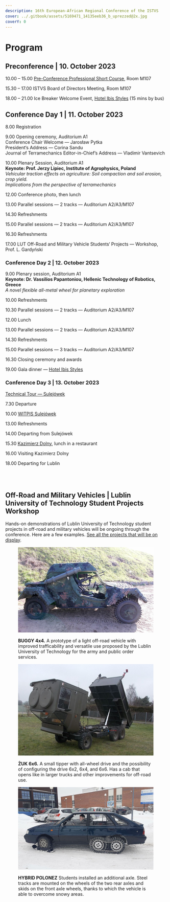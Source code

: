 ```yaml
---
description: 16th European-African Regional Conference of the ISTVS
cover: ../.gitbook/assets/5169471_14135eeb36_b_uprezzed@2x.jpg
coverY: 0
---
```


# Program

## Preconference | 10. October 2023

10.00 – 15.00 [Pre-Conference Professional Short Course](./#preconference-or-10.-october-2023), Room M107

15.30 – 17.00 ISTVS Board of Directors Meeting, Room M107

18.00 – 21.00 Ice Breaker Welcome Event, [Hotel Ibis Styles](https://ibislublin.pl/hotel/o-hotelu) (15 mins by bus)

## Conference Day 1 | 11. October 2023

8.00 Registration

9.00 Opening  ceremony, Auditorium A1\
Conference Chair Welcome — Jarosław Pytka\
President‘s Address — Corina Sandu\
Journal of Terramechanics Editor-in-Chief’s Address — Vladimir Vantsevich

10.00 Plenary Session, Auditorium A1\
**Keynote: Prof. Jerzy Lipiec, Institute of Agrophysics, Poland**\
_Vehicular traction effects on agriculture: Soil compaction and soil erosion, crop yield._ \
_Implications from the perspective of terramechanics_

12.00 Conference photo, then lunch

13.00 Parallel sessions — 2 tracks — Auditorium A2/A3/M107

14.30 Refreshments

15.00 Parallel sessions — 2 tracks — Auditorium A2/A3/M107

16.30 Refreshments

17.00 LUT Off-Road and Military Vehicle Students‘ Projects — Workshop, Prof. L. Gardyński

### Conference Day 2 | 12. October 2023

9.00 Plenary session, Auditorium A1\
**Keynote: Dr. Vassilios Papantoniou, Hellenic Technology of Robotics, Greece**\
_A novel flexible all-metal wheel for planetary exploration_

10.00 Refreshments

10.30 Parallel sessions — 2 tracks — Auditorium A2/A3/M107

12.00 Lunch

13.00 Parallel sessions — 2 tracks — Auditorium A2/A3/M107

14.30 Refreshments

15.00 Parallel sessions — 3 tracks — Auditorium A2/A3/M107

16.30 Closing ceremony and awards

19.00 Gala dinner — [Hotel Ibis Styles](https://ibislublin.pl/hotel/o-hotelu)

### Conference Day 3 | 13. October 2023

[Technical Tour — Sulejówek](../technical-tour.md)

7.30 Departure

10.00 [WITPIS Sulejówek](https://www.witpis.eu/pl/)

13.00 Refreshments

14.00 Departing from Sulejówek

15.30 [Kazimierz Dolny](https://www.kazimierz-dolny.pl/turystyka/), lunch in a restaurant

16.00 Visiting Kazimierz Dolny

18.00 Departing for Lublin

\
\
Off-Road and Military Vehicles | Lublin University of Technology Student Projects Workshop
------------------------------------------------------------------------------------------

Hands-on demonstrations of Lublin University of Technology student projects in off-road and military vehicles will be ongoing through the conference. Here are a few examples. [See all the projects that will be on display](student-projects.md).

<div align="left" data-full-width="false">

<figure><img src="../.gitbook/assets/buggy.JPG" alt=""><figcaption><p><strong>BUGGY 4x4.</strong> A prototype of a light off-road vehicle with improved trafficability and versatile use proposed by the Lublin University of Technology for the army and public order services.</p></figcaption></figure>

 

<figure><img src="../.gitbook/assets/zuk 66.JPG" alt=""><figcaption><p><strong>ŻUK 6x6.</strong> A small tipper with all-wheel drive and the possibility of configuring the drive 6x2, 6x4, and 6x6. Has a cab that opens like in larger trucks and other improvements for off-road use.</p></figcaption></figure>

 

<figure><img src="../.gitbook/assets/polonez.JPG" alt=""><figcaption><p><strong>HYBRID POLONEZ</strong> Students installed an additional axle. Steel tracks are mounted on the wheels of the two rear axles and skids on the front axle wheels, thanks to which the vehicle is able to overcome snowy areas.</p></figcaption></figure>

</div>

